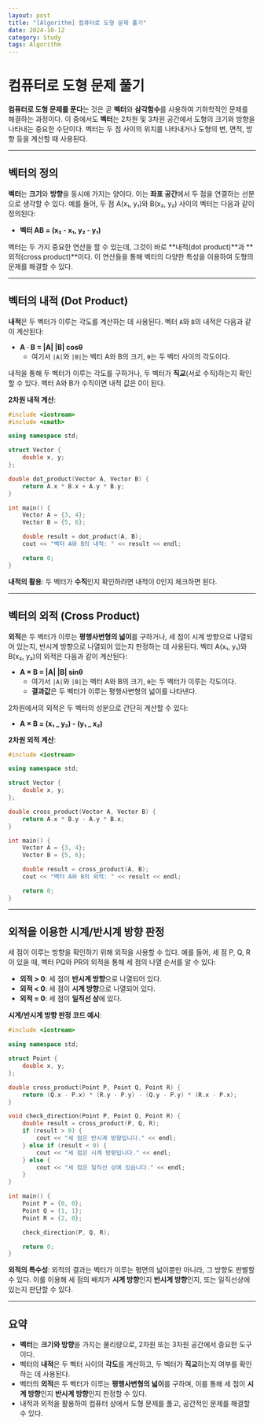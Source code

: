 ```yaml
---
layout: post
title: "[Algorithm] 컴퓨터로 도형 문제 풀기"
date: 2024-10-12
category: Study
tags: Algorithm
---
```

# 컴퓨터로 도형 문제 풀기

**컴퓨터로 도형 문제를 푼다**는 것은 곧 **벡터**와 **삼각함수**를 사용하여 기하학적인 문제를 해결하는 과정이다. 이 중에서도 **벡터**는 2차원 및 3차원 공간에서 도형의 크기와 방향을 나타내는 중요한 수단이다. 벡터는 두 점 사이의 위치를 나타내거나 도형의 변, 면적, 방향 등을 계산할 때 사용된다.

---

## 벡터의 정의

**벡터**는 **크기**와 **방향**을 동시에 가지는 양이다. 이는 **좌표 공간**에서 두 점을 연결하는 선분으로 생각할 수 있다. 예를 들어, 두 점 A(x₁, y₁)와 B(x₂, y₂) 사이의 벡터는 다음과 같이 정의된다:

- **벡터 AB = (x₂ - x₁, y₂ - y₁)**

벡터는 두 가지 중요한 연산을 할 수 있는데, 그것이 바로 **내적(dot product)**과 **외적(cross product)**이다. 이 연산들을 통해 벡터의 다양한 특성을 이용하여 도형의 문제를 해결할 수 있다.

---

## 벡터의 내적 (Dot Product)

**내적**은 두 벡터가 이루는 각도를 계산하는 데 사용된다. 벡터 `A`와 `B`의 내적은 다음과 같이 계산된다:

- **A · B = |A| |B| cosθ**
  - 여기서 `|A|`와 `|B|`는 벡터 A와 B의 크기, `θ`는 두 벡터 사이의 각도이다.

내적을 통해 두 벡터가 이루는 각도를 구하거나, 두 벡터가 **직교**(서로 수직)하는지 확인할 수 있다. 벡터 A와 B가 수직이면 내적 값은 0이 된다.

**2차원 내적 계산**:

```cpp
#include <iostream>
#include <cmath>

using namespace std;

struct Vector {
    double x, y;
};

double dot_product(Vector A, Vector B) {
    return A.x * B.x + A.y * B.y;
}

int main() {
    Vector A = {3, 4};
    Vector B = {5, 6};

    double result = dot_product(A, B);
    cout << "벡터 A와 B의 내적: " << result << endl;

    return 0;
}
```

**내적의 활용**: 두 벡터가 **수직**인지 확인하려면 내적이 0인지 체크하면 된다.

---

## 벡터의 외적 (Cross Product)

**외적**은 두 벡터가 이루는 **평행사변형의 넓이**를 구하거나, 세 점이 시계 방향으로 나열되어 있는지, 반시계 방향으로 나열되어 있는지 판정하는 데 사용된다. 벡터 A(x₁, y₁)와 B(x₂, y₂)의 외적은 다음과 같이 계산된다:

- **A × B = |A| |B| sinθ**
  - 여기서 `|A|`와 `|B|`는 벡터 A와 B의 크기, `θ`는 두 벡터가 이루는 각도이다.
  - **결과값**은 두 벡터가 이루는 평행사변형의 넓이를 나타낸다.

2차원에서의 외적은 두 벡터의 성분으로 간단히 계산할 수 있다:

- **A × B = (x₁ _ y₂) - (y₁ _ x₂)**

**2차원 외적 계산**:

```cpp
#include <iostream>

using namespace std;

struct Vector {
    double x, y;
};

double cross_product(Vector A, Vector B) {
    return A.x * B.y - A.y * B.x;
}

int main() {
    Vector A = {3, 4};
    Vector B = {5, 6};

    double result = cross_product(A, B);
    cout << "벡터 A와 B의 외적: " << result << endl;

    return 0;
}
```

---

## 외적을 이용한 시계/반시계 방향 판정

세 점이 이루는 방향을 확인하기 위해 외적을 사용할 수 있다. 예를 들어, 세 점 P, Q, R이 있을 때, 벡터 PQ와 PR의 외적을 통해 세 점의 나열 순서를 알 수 있다:

- **외적 > 0**: 세 점이 **반시계 방향**으로 나열되어 있다.
- **외적 < 0**: 세 점이 **시계 방향**으로 나열되어 있다.
- **외적 = 0**: 세 점이 **일직선 상**에 있다.

**시계/반시계 방향 판정 코드 예시**:

```cpp
#include <iostream>

using namespace std;

struct Point {
    double x, y;
};

double cross_product(Point P, Point Q, Point R) {
    return (Q.x - P.x) * (R.y - P.y) - (Q.y - P.y) * (R.x - P.x);
}

void check_direction(Point P, Point Q, Point R) {
    double result = cross_product(P, Q, R);
    if (result > 0) {
        cout << "세 점은 반시계 방향입니다." << endl;
    } else if (result < 0) {
        cout << "세 점은 시계 방향입니다." << endl;
    } else {
        cout << "세 점은 일직선 상에 있습니다." << endl;
    }
}

int main() {
    Point P = {0, 0};
    Point Q = {1, 1};
    Point R = {2, 0};

    check_direction(P, Q, R);

    return 0;
}
```

**외적의 특수성**: 외적의 결과는 벡터가 이루는 평면의 넓이뿐만 아니라, 그 방향도 판별할 수 있다. 이를 이용해 세 점의 배치가 **시계 방향**인지 **반시계 방향**인지, 또는 일직선상에 있는지 판단할 수 있다.

---

## 요약

- **벡터**는 **크기와 방향**을 가지는 물리량으로, 2차원 또는 3차원 공간에서 중요한 도구이다.
- 벡터의 **내적**은 두 벡터 사이의 **각도**를 계산하고, 두 벡터가 **직교**하는지 여부를 확인하는 데 사용된다.
- 벡터의 **외적**은 두 벡터가 이루는 **평행사변형의 넓이**를 구하며, 이를 통해 세 점이 **시계 방향**인지 **반시계 방향**인지 판정할 수 있다.
- 내적과 외적을 활용하여 컴퓨터 상에서 도형 문제를 풀고, 공간적인 문제를 해결할 수 있다.
